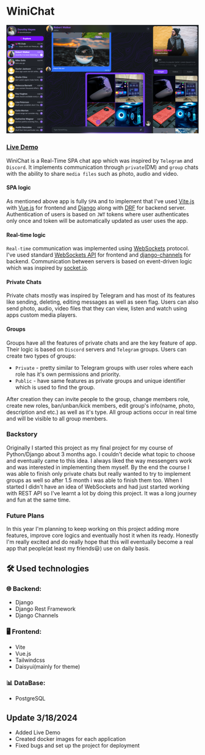 
# WiniChat

![Overview dark theme](/Screenshots/1.png?raw=true)
### [Live Demo](http://ec2-13-51-69-199.eu-north-1.compute.amazonaws.com/)

WiniChat is a Real-Time SPA chat app which was inspired by `Telegram` and `Discord`. It implements communication through `private`(DM) and `group` chats with the ability to share `media files` such as photo, audio and video.


#### SPA logic
As mentioned above app is fully `SPA` and to implement that I've used [Vite.js](https://vitejs.dev/) with [Vue.js](https://vuejs.org/) for frontend and [Django](https://docs.djangoproject.com/en/5.0/) along with [DRF](https://www.django-rest-framework.org/) for backend server. Authentication of users is based on `JWT` tokens where user authenticates only once and token will be automatically updated as user uses the app.

#### Real-time logic

`Real-time` communication was implemented using [WebSockets](https://en.wikipedia.org/wiki/WebSocket) protocol.
I've used standard [WebSockets API](https://developer.mozilla.org/en-US/docs/Web/API/WebSocket) for frontend and [django-channels](https://channels.readthedocs.io/en/latest/) for backend.
Communication between servers is based on event-driven logic which was inspired by [socket.io](https://socket.io/).

#### Private Chats
Private chats mostly was inspired by Telegram and has most of its features like sending, deleting, editing messages as well as seen flag. Users can also send photo, audio, video files that they can view, listen and watch using apps custom media players.

#### Groups
Groups have all the features of private chats and are the key feature of app. Their logic is based on `Discord` servers and `Telegram` groups. Users can create two types of groups:

- `Private` - pretty similar to Telegram groups with user roles where each role has it's own permissions and priority.
- `Public` - have same features as private groups and unique identifier which is used to find the group.

After creation they can invite people to the group, change members role, create new roles, ban/unban/kick members, edit group's info(name, photo, description and etc.) as well as it's type. All group actions occur in real time and will be visible to all group members.

### Backstory
Originally I started this project as my final project for my course of Python/Django about 3 months ago. I couldn't decide what topic to choose and eventually came to this idea. I always liked the way messengers work and was interested in implementing them myself. By the end the course I was able to finish only private chats but really wanted to try to implement groups as well so after 1.5 month i was able to finish them too. 
When I started I didn't have an idea of WebSockets and had just started working with REST API so I've learnt a lot by doing this project.
It was a long journey and fun at the same time.


### Future Plans
In this year I'm planning to keep working on this project adding more features, improve core logics and eventually host it when its ready. Honestly I'm really excited and do really hope that this will eventually become a real app that people(at least my friends😃) use on daily basis.

## 🛠️ Used technologies

### 🌐 Backend:
- Django
- Django Rest Framework
- Django Channels


### 🖥️ Frontend:
- Vite
- Vue.js
- Tailwindcss
- Daisyui(mainly for theme)

### 📊 DataBase:
- PostgreSQL



## Update 3/18/2024

- Added Live Demo
- Created docker images for each application
- Fixed bugs and set up the project for deployment
